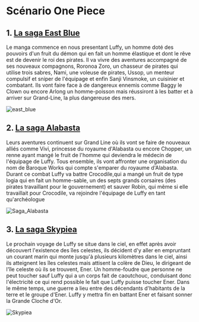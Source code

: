 # Scénario One Piece
## 1. [La saga East Blue](https://onepiece.fandom.com/fr/wiki/Saga_East_Blue)
Le manga commence en nous presentant Luffy, un homme doté des pouvoirs d'un fruit du démon qui en fait un homme élastique et dont le rêve est de devenir le roi des pirates. Il va vivre des aventures accompagné de ses nouveaux compagnons, Roronoa Zoro, un chasseur de pirates qui utilise trois sabres, Nami, une voleuse de pirates, Ussop, un menteur compulsif et sniper de l'équipage et enfin Sanji Vinsmoke, un cuisinier et combatant.
Ils vont faire face à de dangereux ennemis comme Baggy le Clown ou encore Arlong un homme-poisson
mais réussiront à les batter et à arriver sur Grand-Line, la plus dangereuse des mers.

![east_blue](https://github.com/THELU-Nathan-2326105b/tp1-wiki/assets/146345586/17770478-d609-4578-8c4d-47cebc117eeb)

## 2. [La saga Alabasta](https://onepiece.fandom.com/fr/wiki/Saga_Alabasta)
Leurs aventures continuent sur Grand Line où ils vont se faire de nouveaux alliés comme Vivi, princesse du royaume d'Alabasta ou encore Chopper, un renne ayant mangé le fruit de l'homme qui deviendra le médecin de l'équipage de Luffy. Tous ensemble, ils vont affronter une organisation du nom de Baroque Works qui compte s'emparer du royaume d'Alabasta.
Durant ce combat Luffy va battre Crocodile,qui a mangé un fruit de type logia qui en fait un homme-sable, un des septs grands corsaires (des pirates travaillant pour le gouvernement) et sauver Robin, qui même si elle travaillait pour Crocodile, va rejoindre l'équipage de Luffy en tant qu'archéologue

![Saga_Alabasta](https://github.com/THELU-Nathan-2326105b/tp1-wiki/assets/146345586/28cedf4d-4893-4980-9a8e-a71a7912167a)

## 3. [La saga Skypiea](https://onepiece.fandom.com/fr/wiki/Saga_Skypiea)
Le prochain voyage de Luffy se situe dans le ciel, en effet après avoir découvert l'existence des îles celestes, ils décident d'y aller en empruntant un courant marin qui monte jusqu'à plusieurs kilomètres dans le ciel, ainsi ils atteignent les îles celestes mais attisent la colère de Dieu, le dirigeant de l'île celeste où ils se trouvent, Ener. Un homme-foudre que personne ne peut toucher sauf Luffy qui a un corps fait de caoutchouc, conduisant donc l'électricité ce qui rend possible le fait que Luffy puisse toucher Ener. Dans le même temps, une guerre a lieu entre des décendants d'habitants de la terre et le groupe d'Ener. Luffy y mettra fin en battant Ener et faisant sonner la Grande Cloche d'Or.

![Skypiea](https://github.com/THELU-Nathan-2326105b/tp1-wiki/assets/146345586/24995984-a4fa-4575-a804-57f632b01df9)

